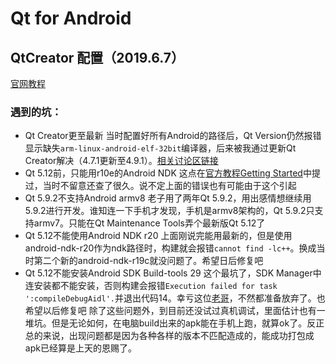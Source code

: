 # Qt for Android
## QtCreator 配置（2019.6.7）
[官网教程](https://doc.qt.io/qtcreator/creator-developing-android.html)
### 遇到的坑：
- Qt Creator更至最新
    当时配置好所有Android的路径后，Qt Version仍然报错显示缺失`arm-linux-android-elf-32bit`编译器，后来被我通过更新Qt Creator解决（4.7.1更新至4.9.1）。[相关讨论区链接](https://forum.qt.io/topic/86288/qt-5-10-0-can-t-compile-to-android-arm-linux-android-elf-32bit/6)
- Qt 5.12前，只能用r10e的Android NDK
    这点在[官方教程Getting Started](https://doc.qt.io/qt-5/android-getting-started.html)中提过，当时不留意还查了很久。说不定上面的错误也有可能由于这个引起
- Qt 5.9.2不支持Android armv8
    老子用了两年Qt 5.9.2，用出感情想继续用5.9.2进行开发。谁知连一下手机才发现，手机是armv8架构的，Qt 5.9.2只支持armv7。只能在Qt Maintenance Tools弄个最新版Qt 5.12了
- Qt 5.12不能使用Android NDK r20
    上面刚说完能用最新的，但是使用android-ndk-r20作为ndk路径时，构建就会报错`cannot find -lc++`。换成当时第二个新的android-ndk-r19c就没问题了。希望日后修复吧
- Qt 5.12不能安装Android SDK Build-tools 29
    这个最坑了，SDK Manager中连安装都不能安装，否则构建会报错`Execution failed for task ':compileDebugAidl'.`并退出代码14。幸亏这位[老哥](https://forum.qt.io/topic/101322/what-s-the-problem-android-compile-error/3)，不然都准备放弃了。也希望以后修复吧
除了这些问题外，到目前还没试过真机调试，里面估计也有一堆坑。但是无论如何，在电脑build出来的apk能在手机上跑，就算ok了。反正总的来说，出现问题都是因为各种各样的版本不匹配造成的，能成功打包成apk已经算是上天的恩赐了。